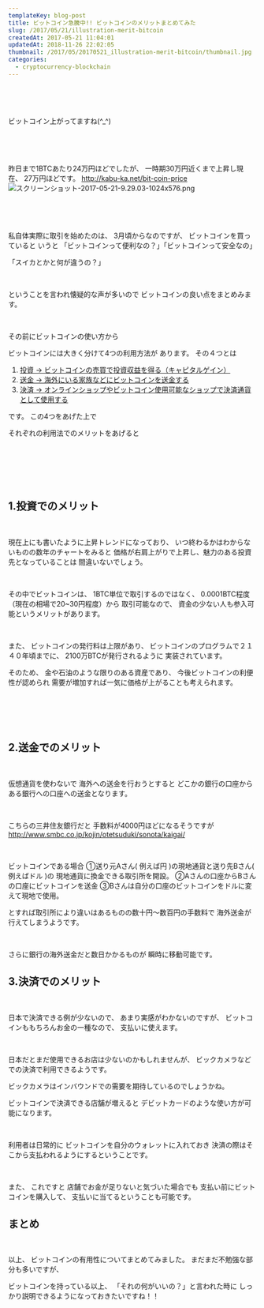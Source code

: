 ```yaml
---
templateKey: blog-post
title: ビットコイン急騰中!! ビットコインのメリットまとめてみた
slug: /2017/05/21/illustration-merit-bitcoin
createdAt: 2017-05-21 11:04:01
updatedAt: 2018-11-26 22:02:05
thumbnail: /2017/05/20170521_illustration-merit-bitcoin/thumbnail.jpg
categories: 
  - cryptocurrency-blockchain
---
```


&nbsp;

&nbsp;

ビットコイン上がってますね(^_^)

&nbsp;

&nbsp;

昨日まで1BTCあたり24万円ほどでしたが、
一時期30万円近くまで上昇し現在、
27万円ほどです。
http://kabu-ka.net/bit-coin-price
<img class="post-image" src="http://ver-1-0.net.s3-website-ap-northeast-1.amazonaws.com/uploads/2017/05/20170521_illustration-merit-bitcoin/スクリーンショット-2017-05-21-9.29.03-1024x576.png" alt="スクリーンショット-2017-05-21-9.29.03-1024x576.png"/>

&nbsp;

&nbsp;

私自体実際に取引を始めたのは、
3月頃からなのですが、
ビットコインを買っていると
いうと
「ビットコインって便利なの？」「ビットコインって安全なの」

「スイカとかと何が違うの？」

&nbsp;

ということを言われ懐疑的な声が多いので
ビットコインの良い点をまとめみます。

&nbsp;

その前にビットコインの使い方から

ビットコインには大きく分けて4つの利用方法が
あります。
その４つとは
<ol>
 	<li><span style="text-decoration: underline;">投資 -> ビットコインの売買で投資収益を得る（キャピタルゲイン）</span></li>
 	<li><span style="text-decoration: underline;">送金 -> 海外にいる家族などにビットコインを送金する</span></li>
 	<li><span style="text-decoration: underline;">決済 -> オンラインショップやビットコイン使用可能なショップで決済通貨として使用する</span></li>
</ol>
です。
この4つをあげた上で

それぞれの利用法でのメリットをあげると

&nbsp;

&nbsp;

&nbsp;
<h2 class="chapter">1.投資でのメリット</h2>
&nbsp;

現在上にも書いたように上昇トレンドになっており、
いつ終わるかはわからないものの数年のチャートをみると
価格が右肩上がりで上昇し、魅力のある投資先となっていることは
間違いないでしょう。

&nbsp;

その中でビットコインは、
1BTC単位で取引するのではなく、
0.0001BTC程度（現在の相場で20~30円程度）から
取引可能なので、
資金の少ない人も参入可能というメリットがあります。

&nbsp;

また、
ビットコインの発行料は上限があり、
ビットコインのプログラムで２１４０年頃までに、
2100万BTCが発行されるように
実装されています。

そのため、
金や石油のような限りのある資産であり、
今後ビットコインの利便性が認められ
需要が増加すれば一気に価格が上がることも考えられます。
<h2></h2>
&nbsp;

&nbsp;
<h2 class="chapter">2.送金でのメリット</h2>
&nbsp;

仮想通貨を使わないで
海外への送金を行おうとすると
どこかの銀行の口座からある銀行への口座への送金となります。

&nbsp;

こちらの三井住友銀行だと
手数料が4000円ほどになるそうですが
<a href="http://www.smbc.co.jp/kojin/otetsuduki/sonota/kaigai/">http://www.smbc.co.jp/kojin/otetsuduki/sonota/kaigai/</a>

&nbsp;

ビットコインである場合
①送り元Aさん( 例えば円 )の現地通貨と送り先Bさん( 例えばドル )の
現地通貨に換金できる取引所を開設。
②Aさんの口座からBさんの口座にビットコインを送金
③Bさんは自分の口座のビットコインをドルに変えて現地で使用。

とすれば取引所により違いはあるものの数十円〜数百円の手数料で
海外送金が行えてしまうようです。

&nbsp;

さらに銀行の海外送金だと数日かかるものが
瞬時に移動可能です。
<h2 class="chapter">3.決済でのメリット</h2>
&nbsp;

日本で決済できる例が少ないので、
あまり実感がわかないのですが、
ビットコインももちろんお金の一種なので、
支払いに使えます。

&nbsp;

日本だとまだ使用できるお店は少ないのかもしれませんが、
ビックカメラなどでの決済で利用できるようです。

ビックカメラはインバウンドでの需要を期待しているのでしょうかね。

ビットコインで決済できる店舗が増えると
デビットカードのような使い方が可能になります。

&nbsp;

利用者は日常的に
ビットコインを自分のウォレットに入れておき
決済の際はそこから支払われるようにするということです。

&nbsp;

また、
これですと
店舗でお金が足りないと気づいた場合でも
支払い前にビットコインを購入して、
支払いに当てるということも可能です。
<h2 class="chapter">まとめ</h2>
&nbsp;

以上、
ビットコインの有用性についてまとめてみました。
まだまだ不勉強な部分も多いですが、

ビットコインを持っている以上、
「それの何がいいの？」と言われた時に
しっかり説明できるようになっておきたいですね！！
